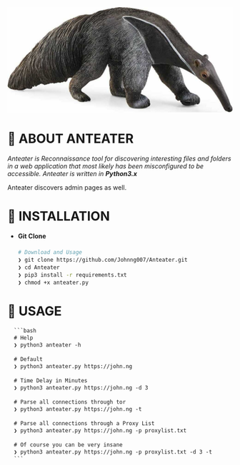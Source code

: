 ![](https://github.com/Johnng007/Anteater/blob/main/assets/logo.jpg?raw=true)

# 🤔 ABOUT ANTEATER

*Anteater is Reconnaissance tool for discovering interesting files and folders in a web application that most likely has been misconfigured to be accessible. Anteater is written in **Python3.x***
<p>Anteater discovers admin pages as well.</p>

# 🥊 INSTALLATION

   * #### Git Clone 
      ```bash
      # Download and Usage
      ❯ git clone https://github.com/Johnng007/Anteater.git
      ❯ cd Anteater
      ❯ pip3 install -r requirements.txt
      ❯ chmod +x anteater.py
      ```

# 🔨 USAGE

      ```bash
      # Help
      ❯ python3 anteater -h
      
      # Default
      ❯ python3 anteater.py https://john.ng
      
      # Time Delay in Minutes
      ❯ python3 anteater.py https://john.ng -d 3
      
      # Parse all connections through tor
      ❯ python3 anteater.py https://john.ng -t
      
      # Parse all connections through a Proxy List
      ❯ python3 anteater.py https://john.ng -p proxylist.txt
      
      # Of course you can be very insane
      ❯ python3 anteater.py https://john.ng -p proxylist.txt -d 3 -t
      ```
